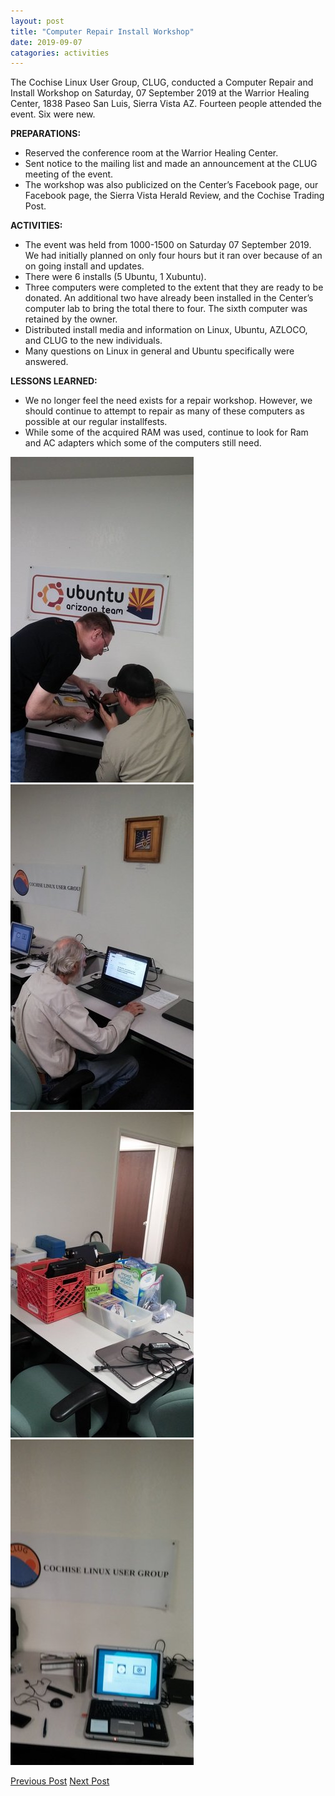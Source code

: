 ```yaml
---
layout: post
title: "Computer Repair Install Workshop"
date: 2019-09-07
catagories: activities
---
```


The Cochise Linux User Group, CLUG, conducted a Computer Repair and Install Workshop on Saturday, 07 September 2019 at the Warrior Healing Center, 1838 Paseo San Luis, Sierra Vista AZ.  Fourteen people attended the event.  Six were new.


**PREPARATIONS:**

 * Reserved the conference room at the Warrior Healing Center.
 * Sent notice to the mailing list and made an announcement at the CLUG meeting of the event.
 * The workshop was also publicized on the Center’s Facebook page, our Facebook page, the Sierra Vista Herald Review, and the Cochise Trading Post.

**ACTIVITIES:**

 * The event was held from 1000-1500 on Saturday 07 September 2019.  We had initially planned on only four hours but it ran over because of an on going install and updates.
 * There were 6 installs (5 Ubuntu, 1 Xubuntu).
 * Three computers were completed to the extent that they are ready to be donated.  An additional two have already been installed in the Center’s computer lab to bring the total there to four. The sixth computer was retained by the owner.
 * Distributed install media and information on Linux, Ubuntu, AZLOCO, and CLUG to the new individuals.
 * Many questions on Linux in general and Ubuntu specifically were answered.

**LESSONS LEARNED:**

 * We no longer feel the need exists for a repair workshop.  However, we should continue to attempt to repair as many of these computers as possible at our regular installfests.
 * While some of the acquired RAM was used, continue to look for Ram and AC adapters which some of the computers still need.

![alt text](https://raw.githubusercontent.com/CochiseLinuxUsersGroup/CochiseLinuxUsersGroup.github.io/master/images/rsz_sv_installfest_2019-09-07_1.jpg)
![alt text](https://raw.githubusercontent.com/CochiseLinuxUsersGroup/CochiseLinuxUsersGroup.github.io/master/images/rsz_sv_installfest_2019-09-07_2.jpg)
![alt text](https://raw.githubusercontent.com/CochiseLinuxUsersGroup/CochiseLinuxUsersGroup.github.io/master/images/rsz_sv_installfest_2019-09-07_3.jpg)
![alt text](https://raw.githubusercontent.com/CochiseLinuxUsersGroup/CochiseLinuxUsersGroup.github.io/master/images/rsz_sv_installfest_2019-09-07_4.jpg)


<footer>
<a href="http://cochiselinuxusergroup.org/activities/IntroductionToLinuxPresentation_2019-08-29" class="post-prev">Previous Post</a>
<a href="http://cochiselinuxusergroup.org/activities/Presentation_2019-09-26" class="post-next">Next Post</a>
  </footer>
 
